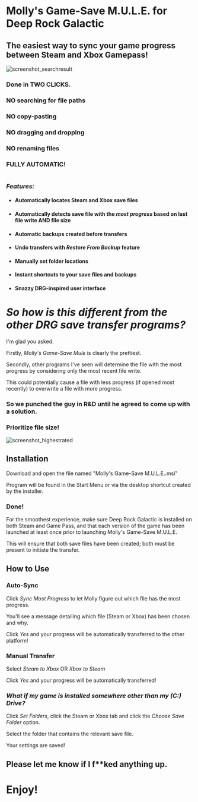 # Molly's Game-Save M.U.L.E. for Deep Rock Galactic
## The easiest way to sync your game progress between Steam and Xbox Gamepass!

![screenshot_searchresult](https://github.com/ntaiprogrammer/Mollys_GameSave_Mule/blob/main/mollys_gamesave_mule_screenshot.png?raw=true)

### Done in TWO CLICKS.
### NO searching for file paths
### NO copy-pasting
### NO dragging and dropping
### NO renaming files
### FULLY AUTOMATIC!
#
### ***Features:*** ###

- #### Automatically locates Steam and Xbox save files
- #### Automatically detects save file with the ***most progress*** based on last file write AND file size
- #### Automatic backups created before transfers
- #### Undo transfers with *Restore From Backup* feature
- #### Manually set folder locations
- #### Instant shortcuts to your save files and backups
- #### Snazzy DRG-inspired user interface
#
# ***So how is this different from the other DRG save transfer programs?***
I'm glad you asked.

Firstly, *Molly's Game-Save Mule* is clearly the prettiest.

Secondly, other programs I've seen will determine the file with the most progress by considering only the most recent file write.

This could potentially cause a file with less progress (if opened most recently) to overwrite a file with more progress.

### So we punched the guy in R&D until he agreed to come up with a solution.
### Prioritize file size!
![screenshot_highestrated](https://github.com/ntaiprogrammer/Mollys_GameSave_Mule/blob/main/mollys_gamesave_mule_help_screenshot.png?raw=true)

## Installation
Download and open the file named "Molly's Game-Save M.U.L.E..msi"

Program will be found in the Start Menu or via the desktop shortcut created by the installer.

### Done!

For the smoothest experience, make sure Deep Rock Galactic is installed on both Steam and Game Pass, 
and that each version of the game has been launched at least once prior to launching Molly's Game-Save M.U.L.E.

This will ensure that both save files have been created; both must be present to initiate the transfer.

## How to Use
### Auto-Sync
Click *Sync Most Progress* to let Molly figure out which file has the most progress.

You'll see a message detailing which file (Steam or Xbox) has been chosen and why.

Click *Yes* and your progress will be automatically transferred to the other platform!

### Manual Transfer
Select *Steam to Xbox* OR *Xbox to Steam*

Click *Yes* and your progress will be automatically transferred!

### _What if my game is installed somewhere other than my (C:) Drive?_
Click _Set Folders_, click the Steam or Xbox tab and click the _Choose Save Folder_ option.

Select the folder that contains the relevant save file.

Your settings are saved!

## Please let me know if I f**ked anything up.

# Enjoy!
